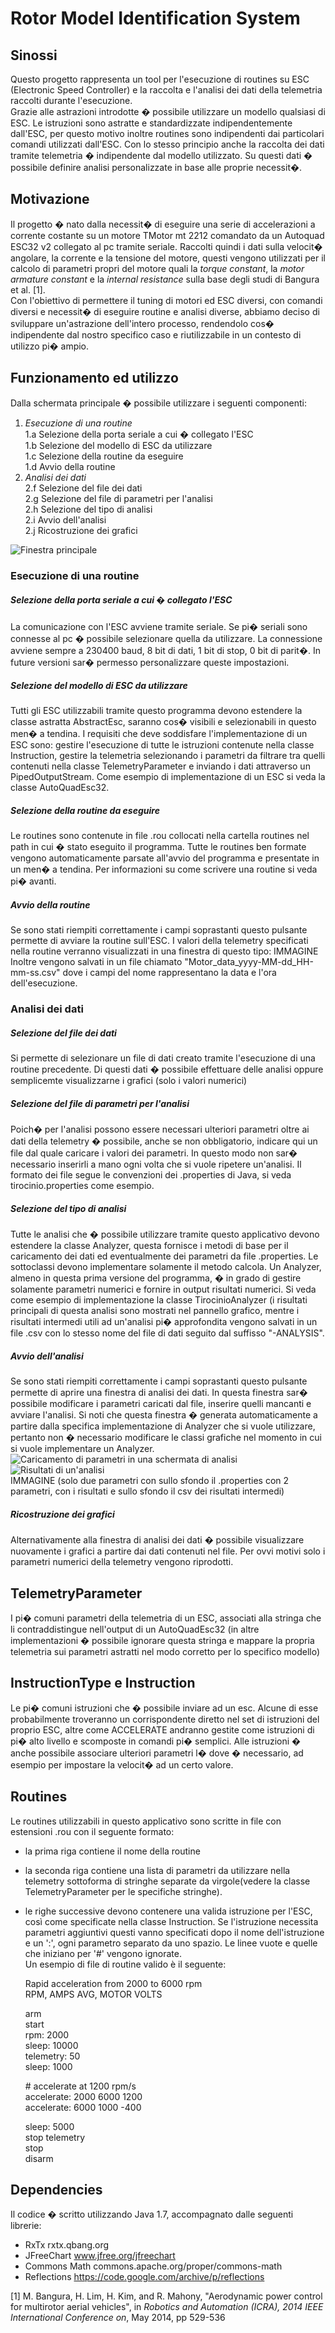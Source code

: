 # Rotor Model Identification System
## Sinossi
Questo progetto rappresenta un tool per l'esecuzione di routines su ESC (Electronic Speed Controller) e la raccolta e l'analisi dei dati della telemetria raccolti durante l'esecuzione.  
Grazie alle astrazioni introdotte � possibile utilizzare un modello qualsiasi di ESC. Le istruzioni sono astratte e standardizzate indipendentemente dall'ESC, per questo motivo inoltre routines sono indipendenti dai particolari comandi utilizzati dall'ESC. Con lo stesso principio anche la raccolta dei dati tramite telemetria � indipendente dal modello utilizzato. Su questi dati � possibile definire analisi personalizzate in base alle proprie necessit�.
## Motivazione
Il progetto � nato dalla necessit� di eseguire una serie di accelerazioni a corrente costante su un motore TMotor mt 2212 comandato da un Autoquad ESC32 v2 collegato al pc tramite seriale. Raccolti quindi i dati sulla velocit� angolare, la corrente e la tensione del motore, questi vengono utilizzati per il calcolo di parametri propri del motore quali la *torque constant*, la *motor armature constant* e la *internal resistance* sulla base degli studi di Bangura et al. [1].  
Con l'obiettivo di permettere il tuning di motori ed ESC diversi, con comandi diversi e necessit� di eseguire routine e analisi diverse, abbiamo deciso di sviluppare un'astrazione dell'intero processo, rendendolo cos� indipendente dal nostro specifico caso e riutilizzabile in un contesto di utilizzo pi� ampio.

## Funzionamento ed utilizzo
Dalla schermata principale � possibile utilizzare i seguenti componenti:
1. *Esecuzione di una routine*  
  1.a Selezione della porta seriale a cui � collegato l'ESC  
  1.b Selezione del modello di ESC da utilizzare  
  1.c Selezione della routine da eseguire  
  1.d Avvio della routine
2. *Analisi dei dati*  
  2.f Selezione del file dei dati  
  2.g Selezione del file di parametri per l'analisi  
  2.h Selezione del tipo di analisi  
  2.i Avvio dell'analisi  
  2.j Ricostruzione dei grafici  


  ![Finestra principale](/mainFrame.png)

### Esecuzione di una routine

##### Selezione della porta seriale a cui � collegato l'ESC  
La comunicazione con l'ESC avviene tramite seriale. Se pi� seriali sono connesse al pc � possibile selezionare quella da utilizzare. La connessione avviene sempre a 230400 baud, 8 bit di dati, 1 bit di stop, 0 bit di parit�. In future versioni sar� permesso personalizzare queste impostazioni.

##### Selezione del modello di ESC da utilizzare
Tutti gli ESC utilizzabili tramite questo programma devono estendere la classe astratta AbstractEsc, saranno cos� visibili e selezionabili in questo men� a tendina. I requisiti che deve soddisfare l'implementazione di un ESC sono: gestire l'esecuzione di tutte le istruzioni contenute nella classe Instruction, gestire la telemetria  selezionando i parametri da filtrare tra quelli contenuti nella classe TelemetryParameter e inviando i dati attraverso un PipedOutputStream. Come esempio di implementazione di un ESC si veda la classe AutoQuadEsc32.

##### Selezione della routine da eseguire
Le routines sono contenute in file .rou collocati nella cartella routines nel path in cui � stato eseguito il programma. Tutte le routines ben formate vengono automaticamente parsate all'avvio del programma e presentate in un men� a tendina. Per informazioni su come scrivere una routine si veda pi� avanti.

##### Avvio della routine
Se sono stati riempiti correttamente i campi soprastanti questo pulsante permette di avviare la routine sull'ESC. I valori della telemetry specificati nella routine verranno visualizzati in una finestra di questo tipo: 
IMMAGINE  
Inoltre vengono salvati in un file chiamato "Motor_data_yyyy-MM-dd_HH-mm-ss.csv" dove i campi del nome rappresentano la data e l'ora dell'esecuzione.

### Analisi dei dati

##### Selezione del file dei dati  
Si permette di selezionare un file di dati creato tramite l'esecuzione di una routine precedente. Di questi dati � possibile effettuare delle analisi oppure semplicemte visualizzarne i grafici (solo i valori numerici)

##### Selezione del file di parametri per l'analisi
Poich� per l'analisi possono essere necessari ulteriori parametri oltre ai dati della telemetry � possibile, anche se non obbligatorio, indicare qui un file dal quale caricare i valori dei parametri. In questo modo non sar� necessario inserirli a mano ogni volta che si vuole ripetere un'analisi. Il formato dei file segue le convenzioni dei .properties di Java, si veda tirocinio.properties come esempio.

##### Selezione del tipo di analisi
Tutte le analisi che � possibile utilizzare tramite questo applicativo devono estendere la classe Analyzer, questa fornisce i metodi di base per il caricamento dei dati ed eventualmente dei parametri da file .properties. Le sottoclassi devono implementare solamente il metodo calcola. Un Analyzer, almeno in questa prima versione del programma, � in grado di gestire solamente parametri numerici e fornire in output risultati numerici. Si veda come esempio di implementazione la classe TirocinioAnalyzer (i risultati principali di questa analisi sono mostrati nel pannello grafico, mentre i risultati intermedi utili ad un'analisi pi� approfondita vengono salvati in un file .csv con lo stesso nome del file di dati seguito dal suffisso "-ANALYSIS".

##### Avvio dell'analisi  
Se sono stati riempiti correttamente i campi soprastanti questo pulsante permette di aprire una finestra di analisi dei dati. In questa finestra sar� possibile modificare i parametri caricati dal file, inserire quelli mancanti e avviare l'analisi. Si noti che questa finestra � generata automaticamente a partire dalla specifica implementazione di Analyzer che si vuole utilizzare, pertanto non � necessario modificare le classi grafiche nel momento in cui si vuole implementare un Analyzer.
![Caricamento di parametri in una schermata di analisi](/assets/parametersLoading.png)  
![Risultati di un'analisi](/assets/analysisResults.png)  
IMMAGINE (solo due parametri con sullo sfondo il .properties con 2 parametri, con i risultati e sullo sfondo il csv dei risultati intermedi)

##### Ricostruzione dei grafici
Alternativamente alla finestra di analisi dei dati � possibile visualizzare nuovamente i grafici a partire dai dati contenuti nel file. Per ovvi motivi solo i parametri numerici della telemetry vengono riprodotti.

## TelemetryParameter
I pi� comuni parametri della telemetria di un ESC, associati alla stringa che li contraddistingue nell'output di un AutoQuadEsc32 (in altre implementazioni � possibile ignorare questa stringa e mappare la propria telemetria sui parametri astratti nel modo corretto per lo specifico modello)

## InstructionType e Instruction 
Le pi� comuni istruzioni che � possibile inviare ad un esc. Alcune di esse probabilmente troveranno un corrispondente diretto nel set di istruzioni del proprio ESC, altre come ACCELERATE andranno gestite come istruzioni di pi� alto livello e scomposte in comandi pi� semplici. Alle istruzioni � anche possibile associare ulteriori parametri l� dove � necessario, ad esempio per impostare la velocit� ad un certo valore. 

## Routines
Le routines utilizzabili in questo applicativo sono scritte in file con estensioni .rou con il seguente formato:
* la prima riga contiene il nome della routine
* la seconda riga contiene una lista di parametri da utilizzare nella telemetry sottoforma di stringhe separate da virgole(vedere la classe TelemetryParameter per le specifiche stringhe). 
* le righe successive devono contenere una valida istruzione per l'ESC, così come specificate nella classe Instruction. Se l'istruzione necessita parametri aggiuntivi questi vanno specificati dopo il nome dell'istruzione e un ':', ogni parametro separato da uno spazio. Le linee vuote e quelle che iniziano per '#' vengono ignorate.  
Un esempio di file di routine valido è il seguente:  

    Rapid acceleration from 2000 to 6000 rpm  
    RPM, AMPS AVG, MOTOR VOLTS
    
    arm  
    start  
    rpm: 2000  
    sleep: 10000  
    telemetry: 50  
    sleep: 1000  
    
    \# accelerate at 1200 rpm/s  
    accelerate: 2000 6000 1200  
    accelerate: 6000 1000 -400  
    
    sleep: 5000  
    stop telemetry  
    stop  
    disarm  

## Dependencies
Il codice � scritto utilizzando Java 1.7, accompagnato dalle seguenti librerie:
* RxTx rxtx.qbang.org
* JFreeChart www.jfree.org/jfreechart
* Commons Math commons.apache.org/proper/commons-math
* Reflections https://code.google.com/archive/p/reflections

[1] M. Bangura, H. Lim, H. Kim, and R. Mahony, "Aerodynamic power control for multirotor aerial vehicles", in *Robotics and Automation (ICRA), 2014 IEEE International Conference on*, May 2014, pp 529-536